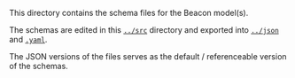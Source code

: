 This directory contains the schema files for the Beacon model(s).

The schemas are edited in this [`../src`](../src) directory and exported into [`../json`](../json) and [`.yaml`](../representations).

The JSON versions of the files serves as the default / referenceable version of the schemas.